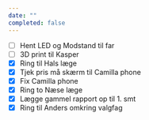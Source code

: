 ```yaml
---
date: ""
completed: false
---
```

- [ ] Hent LED og Modstand til far
- [ ] 3D print til Kasper
- [x] Ring til Hals læge
- [x] Tjek pris må skærm til Camilla phone
- [x] Fix Camilla phone
- [x] Ring to Næse læge
- [x] Lægge gammel rapport op til 1. smt
- [x] Ring til Anders omkring valgfag